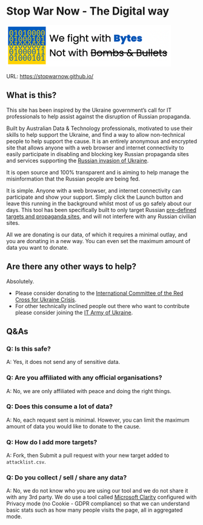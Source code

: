 # Stop War Now - The Digital way

<a href="https://stopwarnow.github.io/">
<img src="doc/banner.png" width="435">
</a>

URL: https://stopwarnow.github.io/

## What is this?

This site has been inspired by the Ukraine government’s call for IT professionals to help assist against the disruption of Russian propaganda.

Built by Australian Data & Technology professionals, motivated to use their skills to help support the Ukraine, and find a way to allow non-technical people to help support the cause. It is an entirely anonymous and encrypted site that allows anyone with a web browser and internet connectivity to easily participate in disabling and blocking key Russian propaganda sites and services supporting the [Russian invasion of Ukraine](https://en.wikipedia.org/wiki/Russo-Ukrainian_War).

It is open source and 100% transparent and is aiming to help manage the misinformation that the Russian people are being fed.

It is simple. Anyone with a web browser, and internet connectivity can participate and show your support. Simply click the Launch button and leave this running in the background whilst most of us go safely about our days. This tool has been specifically built to only target Russian [pre-defined targets and propaganda sites](./attacklist.csv), and will not interfere with any Russian civilian sites.

All we are donating is our data, of which it requires a minimal outlay, and you are donating in a new way. You can even set the maximum amount of data you want to donate.

## Are there any other ways to help?

Absolutely.
- Please consider donating to the [International Committee of the Red Cross for Ukraine Crisis](https://www.icrc.org/en/donate/ukraine). 
- For other technically inclined people out there who want to contribute please consider joining the [IT Army of Ukraine](https://t.me/itarmyofukraine2022).

## Q&As

### Q: Is this safe?
A: Yes, it does not send any of sensitive data.

### Q: Are you affiliated with any official organisations?
A: No, we are only affiliated with peace and doing the right things.

### Q: Does this consume a lot of data?
A: No, each request sent is minimal. However, you can limit the maximum amount of data you would like to donate to the cause.

### Q: How do I add more targets?
A: Fork, then Submit a pull request with your new target added to `attacklist.csv`.

### Q: Do you collect / sell / share any data?
A: No, we do not know who you are using our tool and we do not share it with any 3rd party.
We do use a tool called [Microsoft Clarity](https://clarity.microsoft.com/) configured with Privacy mode (no Cookie - GDPR compliance) so that we can understand basic stats such as how many people visits the page, all in aggregated mode.

